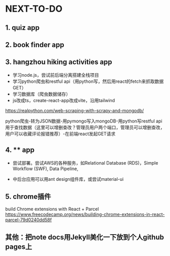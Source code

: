 # NEXT-TO-DO
## 1. quiz app

## 2. book finder app

## 3. hangzhou hiking activities app
- 学习node.js，尝试前后端分离搭建全栈项目
- 学习python爬虫和restful api（用python写，然后用react的fetch来抓取数据GET）
- 学习数据库（爬虫数据储存）
- js改成ts，create-react-app改成vite，沿用tailwind


https://realpython.com/web-scraping-with-scrapy-and-mongodb/


python爬虫-转为JSON数据-用pymongo写入mongoDB-用python写restful api用于查找数据（这里可以增删查改？管理员用户两个端口，管理员可以增删查改，用户可以收藏评论报错推荐）-在前端react发起GET请求


## 4. ** app
- 尝试部署。尝试AWS的各种服务，如Relational Database (RDS)，Simple Workflow (SWF), Data Pipeline,

- 中后台应用可以用ant design组件库，或尝试material-ui


## 5. chrome插件
build Chrome extensions with React + Parcel
https://www.freecodecamp.org/news/building-chrome-extensions-in-react-parcel-79d0240dd58f

## 其他：把note docs用Jekyll美化一下放到个人github pages上